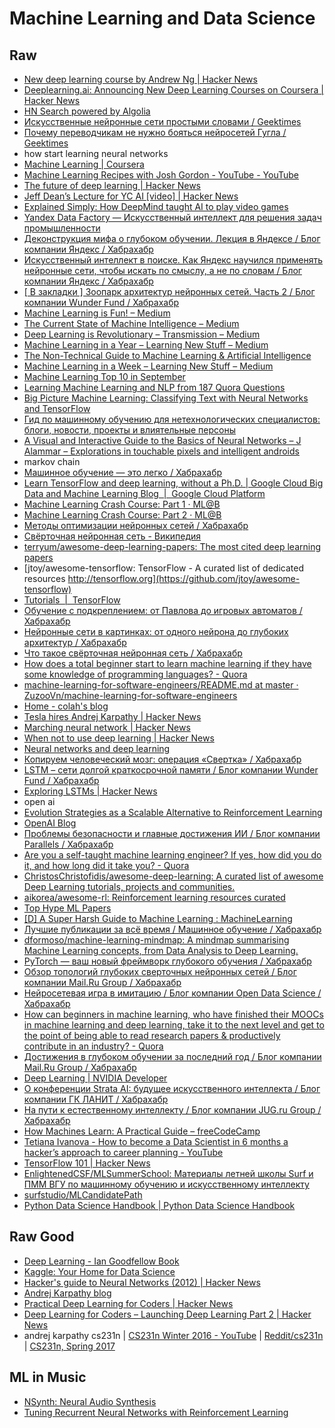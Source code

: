 # Machine Learning and Data Science

## Raw
- [New deep learning course by Andrew Ng | Hacker News](https://news.ycombinator.com/item?id=15002208)
- [Deeplearning.ai: Announcing New Deep Learning Courses on Coursera | Hacker News](https://news.ycombinator.com/item?id=14958779)
- [HN Search powered by Algolia](https://hn.algolia.com/?query=machine%20learning&sort=byPopularity&prefix&page=0&dateRange=all&type=story)
- [Искусственные нейронные сети простыми словами / Geektimes](https://geektimes.ru/post/277088/)
- [Почему переводчикам не нужно бояться нейросетей Гугла / Geektimes](https://geektimes.ru/post/286692/)
- how start learning neural networks
- [Machine Learning | Coursera](https://www.coursera.org/learn/machine-learning)
- [Machine Learning Recipes with Josh Gordon - YouTube - YouTube](https://www.youtube.com/playlist?list=PLOU2XLYxmsIIuiBfYad6rFYQU_jL2ryal)
- [The future of deep learning | Hacker News](https://news.ycombinator.com/item?id=14797364&utm_term=comment)
- [Jeff Dean’s Lecture for YC AI [video] | Hacker News](https://news.ycombinator.com/item?id=14950122)
- [Explained Simply: How DeepMind taught AI to play video games](https://medium.freecodecamp.org/explained-simply-how-deepmind-taught-ai-to-play-video-games-9eb5f38c89ee)
- [Yandex Data Factory — Искусственный интеллект для решения задач промышленности](https://yandexdatafactory.com/ru/)
- [Деконструкция мифа о глубоком обучении. Лекция в Яндексе / Блог компании Яндекс / Хабрахабр](https://habrahabr.ru/company/yandex/blog/315138/)
- [Искусственный интеллект в поиске. Как Яндекс научился применять нейронные сети, чтобы искать по смыслу, а не по словам / Блог компании Яндекс / Хабрахабр](https://habrahabr.ru/company/yandex/blog/314222/)
- [[ В закладки ] Зоопарк архитектур нейронных сетей. Часть 2 / Блог компании Wunder Fund / Хабрахабр](https://habrahabr.ru/company/wunderfund/blog/313906/)
- [Machine Learning is Fun! – Medium](https://medium.com/@ageitgey/machine-learning-is-fun-80ea3ec3c471)
- [The Current State of Machine Intelligence – Medium](https://medium.com/@shivon/the-current-state-of-machine-intelligence-f76c20db2fe1)
- [Deep Learning is Revolutionary – Transmission – Medium](https://medium.com/transmission-newsletter/deep-learning-is-revolutionary-d0f3667bafa0)
- [Machine Learning in a Year – Learning New Stuff – Medium](https://medium.com/learning-new-stuff/machine-learning-in-a-year-cdb0b0ebd29c#.pwuo4s21n)
- [The Non-Technical Guide to Machine Learning & Artificial Intelligence](https://machinelearnings.co/a-humans-guide-to-machine-learning-e179f43b67a0)
- [Machine Learning in a Week – Learning New Stuff – Medium](https://medium.com/learning-new-stuff/machine-learning-in-a-week-a0da25d59850)
- [Machine Learning Top 10 in September](https://medium.mybridge.co/machine-learning-top-10-in-september-6838169e9ee7)
- [Learning Machine Learning and NLP from 187 Quora Questions](https://unsupervisedmethods.com/learning-machine-learning-and-nlp-from-185-quora-questions-cebe42e47da8)
- [Big Picture Machine Learning: Classifying Text with Neural Networks and TensorFlow](https://medium.freecodecamp.org/big-picture-machine-learning-classifying-text-with-neural-networks-and-tensorflow-d94036ac2274)
- [Гид по машинному обучению для нетехнологических специалистов: блоги, новости, проекты и влиятельные персоны](https://vc.ru/20156-nontechnical-ml-guide)
- [A Visual and Interactive Guide to the Basics of Neural Networks – J Alammar – Explorations in touchable pixels and intelligent androids](https://jalammar.github.io/visual-interactive-guide-basics-neural-networks/)
- markov chain
- [Машинное обучение — это легко / Хабрахабр](https://habrahabr.ru/post/319288/)
- [Learn TensorFlow and deep learning, without a Ph.D. | Google Cloud Big Data and Machine Learning Blog  |  Google Cloud Platform](https://cloud.google.com/blog/big-data/2017/01/learn-tensorflow-and-deep-learning-without-a-phd)
- [Machine Learning Crash Course: Part 1 · ML@B](https://ml.berkeley.edu/blog/2016/11/06/tutorial-1/)
- [Machine Learning Crash Course: Part 2 · ML@B](https://ml.berkeley.edu/blog/2016/12/24/tutorial-2/)
- [Методы оптимизации нейронных сетей / Хабрахабр](https://habrahabr.ru/post/318970/)
- [Свёрточная нейронная сеть - Википедия](https://ru.wikipedia.org/wiki/Свёрточная_нейронная_сеть)
- [terryum/awesome-deep-learning-papers: The most cited deep learning papers](https://github.com/terryum/awesome-deep-learning-papers)
- [jtoy/awesome-tensorflow: TensorFlow - A curated list of dedicated resources http://tensorflow.org](https://github.com/jtoy/awesome-tensorflow)
- [Tutorials  |  TensorFlow](https://www.tensorflow.org/tutorials/)
- [Обучение с подкреплением: от Павлова до игровых автоматов / Хабрахабр](https://habrahabr.ru/post/322404/)
- [Нейронные сети в картинках: от одного нейрона до глубоких архитектур / Хабрахабр](https://habrahabr.ru/post/322438/)
- [Что такое свёрточная нейронная сеть / Хабрахабр](https://habrahabr.ru/post/309508/)
- [How does a total beginner start to learn machine learning if they have some knowledge of programming languages? - Quora](https://www.quora.com/How-does-a-total-beginner-start-to-learn-machine-learning-if-they-have-some-knowledge-of-programming-languages)
- [machine-learning-for-software-engineers/README.md at master · ZuzooVn/machine-learning-for-software-engineers](https://github.com/ZuzooVn/machine-learning-for-software-engineers/blob/master/README.md)
- [Home - colah's blog](http://colah.github.io/)
- [Tesla hires Andrej Karpathy | Hacker News](https://news.ycombinator.com/item?id=14599668)
- [Marching neural network | Hacker News](https://news.ycombinator.com/item?id=14634092)
- [When not to use deep learning | Hacker News](https://news.ycombinator.com/item?id=14732592)
- [Neural networks and deep learning](http://neuralnetworksanddeeplearning.com/)
- [Копируем человеческий мозг: операция «Свертка» / Хабрахабр](https://habrahabr.ru/post/333772/)
- [LSTM – сети долгой краткосрочной памяти / Блог компании Wunder Fund / Хабрахабр](https://habrahabr.ru/company/wunderfund/blog/331310/)
- [Exploring LSTMs | Hacker News](https://news.ycombinator.com/item?id=14526305)
- open ai
- [Evolution Strategies as a Scalable Alternative to Reinforcement Learning](https://blog.openai.com/evolution-strategies/)
- [OpenAI Blog](https://blog.openai.com/)
- [Проблемы безопасности и главные достижения ИИ / Блог компании Parallels / Хабрахабр](https://habrahabr.ru/company/parallels/blog/331726/)
- [Are you a self-taught machine learning engineer? If yes, how did you do it, and how long did it take you? - Quora](https://www.quora.com/Are-you-a-self-taught-machine-learning-engineer-If-yes-how-did-you-do-it-and-how-long-did-it-take-you)
- [ChristosChristofidis/awesome-deep-learning: A curated list of awesome Deep Learning tutorials, projects and communities.](https://github.com/ChristosChristofidis/awesome-deep-learning)
- [aikorea/awesome-rl: Reinforcement learning resources curated](https://github.com/aikorea/awesome-rl#papers--thesis)
- [Top Hype ML Papers](http://www.arxiv-sanity.com/toptwtr?timefilter=month)
- [[D] A Super Harsh Guide to Machine Learning : MachineLearning](https://www.reddit.com/r/MachineLearning/comments/5z8110/d_a_super_harsh_guide_to_machine_learning/)
- [Лучшие публикации за всё время / Машинное обучение / Хабрахабр](https://habrahabr.ru/hub/machine_learning/best/alltime/)
- [dformoso/machine-learning-mindmap: A mindmap summarising Machine Learning concepts, from Data Analysis to Deep Learning.](https://github.com/dformoso/machine-learning-mindmap)
- [PyTorch — ваш новый фреймворк глубокого обучения / Хабрахабр](https://habrahabr.ru/post/334380/)
- [Обзор топологий глубоких сверточных нейронных сетей / Блог компании Mail.Ru Group / Хабрахабр](https://habrahabr.ru/company/mailru/blog/311706/)
- [Нейросетевая игра в имитацию / Блог компании Open Data Science / Хабрахабр](https://habrahabr.ru/company/ods/blog/322514/)
- [How can beginners in machine learning, who have finished their MOOCs in machine learning and deep learning, take it to the next level and get to the point of being able to read research papers & productively contribute in an industry? - Quora](https://www.quora.com/How-can-beginners-in-machine-learning-who-have-finished-their-MOOCs-in-machine-learning-and-deep-learning-take-it-to-the-next-level-and-get-to-the-point-of-being-able-to-read-research-papers-productively-contribute-in-an-industry)
- [Достижения в глубоком обучении за последний год / Блог компании Mail.Ru Group / Хабрахабр](https://habrahabr.ru/company/mailru/blog/338248/)
- [Deep Learning | NVIDIA Developer](https://developer.nvidia.com/deep-learning)
- [О конференции Strata AI: будущее искусственного интеллекта / Блог компании ГК ЛАНИТ / Хабрахабр](https://habrahabr.ru/company/lanit/blog/339874/)
- [На пути к естественному интеллекту / Блог компании JUG.ru Group / Хабрахабр](https://habrahabr.ru/company/jugru/blog/339806/)
- [How Machines Learn: A Practical Guide – freeCodeCamp](https://medium.freecodecamp.org/how-machines-learn-a-practical-guide-203aae23cafb)
- [Tetiana Ivanova - How to become a Data Scientist in 6 months a hacker’s approach to career planning - YouTube](https://www.youtube.com/watch?v=rIofV14c0tc)
- [TensorFlow 101 | Hacker News](https://news.ycombinator.com/item?id=15525072)
- [EnlightenedCSF/MLSummerSchool: Материалы летней школы Surf и ПММ ВГУ по машинному обучению и искусственному интеллекту](https://github.com/EnlightenedCSF/MLSummerSchool)
- [surfstudio/MLCandidatePath](https://github.com/surfstudio/MLCandidatePath)
- [Python Data Science Handbook | Python Data Science Handbook](https://jakevdp.github.io/PythonDataScienceHandbook/)

## Raw Good
- [Deep Learning - Ian Goodfellow Book](http://www.deeplearningbook.org/)
- [Kaggle: Your Home for Data Science](https://www.kaggle.com/)
- [Hacker's guide to Neural Networks (2012) | Hacker News](https://news.ycombinator.com/item?id=14769525)
- [Andrej Karpathy blog](http://karpathy.github.io/)
- [Practical Deep Learning for Coders | Hacker News](https://news.ycombinator.com/item?id=13224588)
- [Deep Learning for Coders – Launching Deep Learning Part 2 | Hacker News](https://news.ycombinator.com/item?id=14887414)
- andrej karpathy cs231n | [CS231n Winter 2016 - YouTube](https://www.youtube.com/playlist?list=PLkt2uSq6rBVctENoVBg1TpCC7OQi31AlC) | [Reddit/cs231n](https://www.reddit.com/r/cs231n/) | [CS231n, Spring 2017](https://www.youtube.com/playlist?list=PLC1qU-LWwrF64f4QKQT-Vg5Wr4qEE1Zxk)


## ML in Music
- [NSynth: Neural Audio Synthesis](https://magenta.tensorflow.org/nsynth)
- [Tuning Recurrent Neural Networks with Reinforcement Learning](https://magenta.tensorflow.org/2016/11/09/tuning-recurrent-networks-with-reinforcement-learning/)
